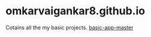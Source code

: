 # omkarvaigankar8.github.io
Cotains all the my basic projects.
<a href="https://omkarvaigankar8.github.io/app-theme-master">basic-app-master</a>
